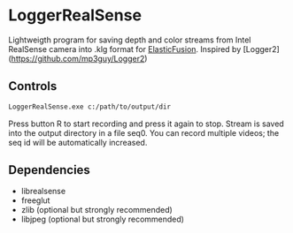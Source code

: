 # LoggerRealSense #

Lightweigth program for saving depth and color streams from Intel RealSense camera into .klg format for [ElasticFusion](https://github.com/mp3guy/ElasticFusion). 
Inspired by [Logger2] (https://github.com/mp3guy/Logger2)

## Controls ##

```bash
LoggerRealSense.exe c:/path/to/output/dir
```

Press button R to start recording and press it again to stop. 
Stream is saved into the output directory in a file seq0. You can record multiple videos; the seq id will be automatically increased.

## Dependencies ##

* librealsense
* freeglut
* zlib (optional but strongly recommended)
* libjpeg (optional but strongly recommended)
